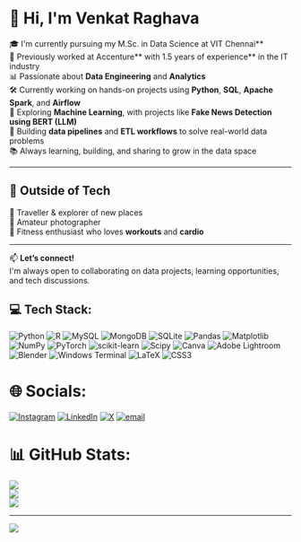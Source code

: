 # 👋 Hi, I'm Venkat Raghava

🎓 I'm currently pursuing my M.Sc. in Data Science at VIT Chennai**  
💼 Previously worked at Accenture** with 1.5 years of experience** in the IT industry  
📊 Passionate about **Data Engineering** and **Analytics**  
🛠️ Currently working on hands-on projects using **Python**, **SQL**, **Apache Spark**, and **Airflow**  
🤖 Exploring **Machine Learning**, with projects like **Fake News Detection using BERT (LLM)**  
🚀 Building **data pipelines** and **ETL workflows** to solve real-world data problems  
📚 Always learning, building, and sharing to grow in the data space  

---

## 🌱 Outside of Tech

🧳 Traveller & explorer of new places  
📸 Amateur photographer  
💪 Fitness enthusiast who loves **workouts** and **cardio**

---

📫 **Let’s connect!**  
I'm always open to collaborating on data projects, learning opportunities, and tech discussions.




## 💻 Tech Stack:
![Python](https://img.shields.io/badge/python-3670A0?style=for-the-badge&logo=python&logoColor=ffdd54) ![R](https://img.shields.io/badge/r-%23276DC3.svg?style=for-the-badge&logo=r&logoColor=white) ![MySQL](https://img.shields.io/badge/mysql-4479A1.svg?style=for-the-badge&logo=mysql&logoColor=white) ![MongoDB](https://img.shields.io/badge/MongoDB-%234ea94b.svg?style=for-the-badge&logo=mongodb&logoColor=white) ![SQLite](https://img.shields.io/badge/sqlite-%2307405e.svg?style=for-the-badge&logo=sqlite&logoColor=white) ![Pandas](https://img.shields.io/badge/pandas-%23150458.svg?style=for-the-badge&logo=pandas&logoColor=white) ![Matplotlib](https://img.shields.io/badge/Matplotlib-%23ffffff.svg?style=for-the-badge&logo=Matplotlib&logoColor=black) ![NumPy](https://img.shields.io/badge/numpy-%23013243.svg?style=for-the-badge&logo=numpy&logoColor=white) ![PyTorch](https://img.shields.io/badge/PyTorch-%23EE4C2C.svg?style=for-the-badge&logo=PyTorch&logoColor=white) ![scikit-learn](https://img.shields.io/badge/scikit--learn-%23F7931E.svg?style=for-the-badge&logo=scikit-learn&logoColor=white) ![Scipy](https://img.shields.io/badge/SciPy-%230C55A5.svg?style=for-the-badge&logo=scipy&logoColor=%white) ![Canva](https://img.shields.io/badge/Canva-%2300C4CC.svg?style=for-the-badge&logo=Canva&logoColor=white) ![Adobe Lightroom](https://img.shields.io/badge/Adobe%20Lightroom-31A8FF.svg?style=for-the-badge&logo=Adobe%20Lightroom&logoColor=white) ![Blender](https://img.shields.io/badge/blender-%23F5792A.svg?style=for-the-badge&logo=blender&logoColor=white) ![Windows Terminal](https://img.shields.io/badge/Windows%20Terminal-%234D4D4D.svg?style=for-the-badge&logo=windows-terminal&logoColor=white) ![LaTeX](https://img.shields.io/badge/latex-%23008080.svg?style=for-the-badge&logo=latex&logoColor=white) ![CSS3](https://img.shields.io/badge/css3-%231572B6.svg?style=for-the-badge&logo=css3&logoColor=white)
# 🌐 Socials:
[![Instagram](https://img.shields.io/badge/Instagram-%23E4405F.svg?logo=Instagram&logoColor=white)](https://instagram.com/https://www.instagram.com/raghava728/) [![LinkedIn](https://img.shields.io/badge/LinkedIn-%230077B5.svg?logo=linkedin&logoColor=white)](https://linkedin.com/in/https://www.linkedin.com/in/venkat-raghava-928171246/) [![X](https://img.shields.io/badge/X-black.svg?logo=X&logoColor=white)](https://x.com/https://x.com/VenkatRagh15219) [![email](https://img.shields.io/badge/Email-D14836?logo=gmail&logoColor=white)](mailto:raghavavenkat49@gmail.com) 
# 📊 GitHub Stats:
![](https://github-readme-stats.vercel.app/api?username=Raghava716&theme=merko&hide_border=false&include_all_commits=true&count_private=true)<br/>
![](https://nirzak-streak-stats.vercel.app/?user=Raghava716&theme=merko&hide_border=false)<br/>
![](https://github-readme-stats.vercel.app/api/top-langs/?username=Raghava716&theme=merko&hide_border=false&include_all_commits=true&count_private=true&layout=compact)

---
[![](https://visitcount.itsvg.in/api?id=Raghava716&icon=0&color=0)](https://visitcount.itsvg.in)

<!-- Proudly created with GPRM ( https://gprm.itsvg.in ) -->
